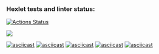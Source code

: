### Hexlet tests and linter status:
[![Actions Status](https://github.com/sea-pelmen/java-project-61/workflows/hexlet-check/badge.svg)](https://github.com/sea-pelmen/java-project-61/actions)

<a href="https://codeclimate.com/github/sea-pelmen/java-project-61/maintainability"><img src="https://api.codeclimate.com/v1/badges/603fabff6ad02dd98a78/maintainability" /></a>

[![asciicast](https://asciinema.org/a/cZBpf2Tx0HbUrfBj6icCYo9mR.svg)](https://asciinema.org/a/cZBpf2Tx0HbUrfBj6icCYo9mR)
[![asciicast](https://asciinema.org/a/34fKqFTm6ChJoOcb4KnsvYi2l.svg)](https://asciinema.org/a/34fKqFTm6ChJoOcb4KnsvYi2l)
[![asciicast](https://asciinema.org/a/5KaWDzQ5k7TQMBLKdTimK9EF8.svg)](https://asciinema.org/a/5KaWDzQ5k7TQMBLKdTimK9EF8)
[![asciicast](https://asciinema.org/a/RxdFrbVvOkM6r9WhzPIa1LpJM.svg)](https://asciinema.org/a/RxdFrbVvOkM6r9WhzPIa1LpJM)
[![asciicast](https://asciinema.org/a/d9JTLIuIMU1HnvhmwwTzD0NtO.svg)](https://asciinema.org/a/d9JTLIuIMU1HnvhmwwTzD0NtO)